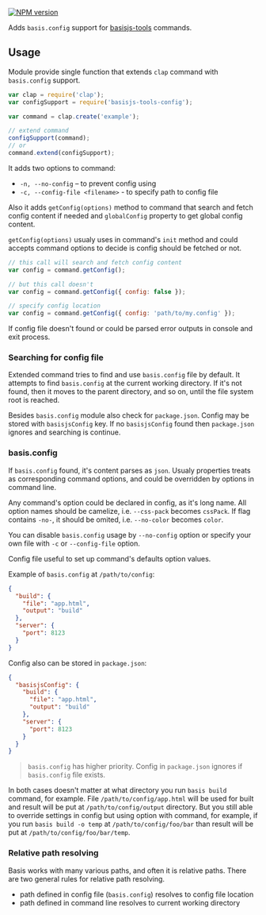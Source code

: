 [![NPM version](https://img.shields.io/npm/v/basisjs-tools-config.svg)](https://www.npmjs.com/package/basisjs-tools-config)

Adds `basis.config` support for [basisjs-tools](https://github.com/basisjs/basisjs-tools) commands.

## Usage

Module provide single function that extends `clap` command with `basis.config` support.

```js
var clap = require('clap');
var configSupport = require('basisjs-tools-config');

var command = clap.create('example');

// extend command
configSupport(command);
// or
command.extend(configSupport);
```

It adds two options to command:

- `-n, --no-config` – to prevent config using
- `-c, --config-file <filename>` - to specify path to config file

Also it adds `getConfig(options)` method to command that search and fetch config content if needed and `globalConfig` property to get global config content.

`getConfig(options)` usualy uses in command's `init` method and could accepts command options to decide is config should be fetched or not.

```js
// this call will search and fetch config content
var config = command.getConfig();

// but this call doesn't
var config = command.getConfig({ config: false });

// specify config location
var config = command.getConfig({ config: 'path/to/my.config' });
```

If config file doesn't found or could be parsed error outputs in console and exit process.

### Searching for config file

Extended command tries to find and use `basis.config` file by default. It attempts to find `basis.config` at the current working directory. If it's not found, then it moves to the parent directory, and so on, until the file system root is reached.

Besides `basis.config` module also check for `package.json`. Config may be stored with `basisjsConfig` key. If no `basisjsConfig` found then `package.json` ignores and searching is continue.

### basis.config

If `basis.config` found, it's content parses as `json`. Usualy properties treats as corresponding command options, and could be overridden by options in command line.

Any command's option could be declared in config, as it's long name. All option names should be camelize, i.e. `--css-pack` becomes `cssPack`. If flag contains `-no-`, it should be omited, i.e. `--no-color` becomes `color`.

You can disable `basis.config` usage by `--no-config` option or specify your own file with `-c` or `--config-file` option.

Config file useful to set up command's defaults option values.

Example of `basis.config` at `/path/to/config`:

```json
{
  "build": {
    "file": "app.html",
    "output": "build"
  },
  "server": {
    "port": 8123
  }
}
```

Config also can be stored in `package.json`:

```json
{
  "basisjsConfig": {
    "build": {
      "file": "app.html",
      "output": "build"
    },
    "server": {
      "port": 8123
    }
  }
}
```

> `basis.config` has higher priority. Config in `package.json` ignores if `basis.config` file exists.

In both cases doesn't matter at what directory you run `basis build` command, for example. File `/path/to/config/app.html` will be used for built and result will be put at `/path/to/config/output` directory. But you still able to override settings in config but using option with command, for example, if you run `basis build -o temp` at `/path/to/config/foo/bar` than result will be put at `/path/to/config/foo/bar/temp`.

### Relative path resolving

Basis works with many various paths, and often it is relative paths. There are two general rules for relative path resolving.

- path defined in config file (`basis.config`) resolves to config file location
- path defined in command line resolves to current working directory
